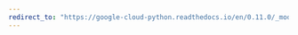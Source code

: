 ```yaml
---
redirect_to: "https://google-cloud-python.readthedocs.io/en/0.11.0/_modules/gcloud/search/client.html"
---
```

